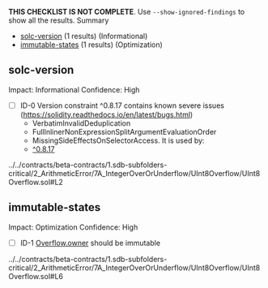 **THIS CHECKLIST IS NOT COMPLETE**. Use `--show-ignored-findings` to show all the results.
Summary
 - [solc-version](#solc-version) (1 results) (Informational)
 - [immutable-states](#immutable-states) (1 results) (Optimization)
## solc-version
Impact: Informational
Confidence: High
 - [ ] ID-0
Version constraint ^0.8.17 contains known severe issues (https://solidity.readthedocs.io/en/latest/bugs.html)
	- VerbatimInvalidDeduplication
	- FullInlinerNonExpressionSplitArgumentEvaluationOrder
	- MissingSideEffectsOnSelectorAccess.
It is used by:
	- [^0.8.17](../../contracts/beta-contracts/1.sdb-subfolders-critical/2_ArithmeticError/7A_IntegerOverOrUnderflow/UInt8Overflow/UInt8Overflow.sol#L2)

../../contracts/beta-contracts/1.sdb-subfolders-critical/2_ArithmeticError/7A_IntegerOverOrUnderflow/UInt8Overflow/UInt8Overflow.sol#L2


## immutable-states
Impact: Optimization
Confidence: High
 - [ ] ID-1
[Overflow.owner](../../contracts/beta-contracts/1.sdb-subfolders-critical/2_ArithmeticError/7A_IntegerOverOrUnderflow/UInt8Overflow/UInt8Overflow.sol#L6) should be immutable 

../../contracts/beta-contracts/1.sdb-subfolders-critical/2_ArithmeticError/7A_IntegerOverOrUnderflow/UInt8Overflow/UInt8Overflow.sol#L6


